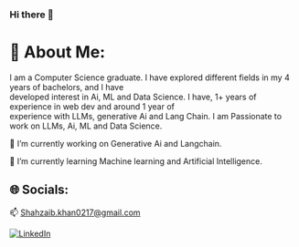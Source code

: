 ### Hi there 👋

<!--
**Shahzaib0217/Shahzaib0217** is a ✨ _special_ ✨ repository because its `README.md` (this file) appears on your GitHub profile.

Here are some ideas to get you started:

- 🔭 I’m currently working on ...
- 🌱 I’m currently learning ...
- 👯 I’m looking to collaborate on ...
- 🤔 I’m looking for help with ...
- 💬 Ask me about ...
- 📫 How to reach me: ...
- 😄 Pronouns: ...
- ⚡ Fun fact: ...
-->
# 💫 About Me:
I am a Computer Science graduate. I have explored different fields in my 4 years of bachelors, and I have <br>developed interest in Ai, ML and Data Science. I have, 1+ years of experience in web dev and around 1 year of <br>experience with LLMs, generative Ai and Lang Chain. I am Passionate to work on LLMs, Ai, ML and Data Science.

🔭 I’m currently working on Generative Ai and Langchain.

🌱 I’m currently learning Machine learning and Artificial Intelligence.

## 🌐 Socials:
📫 
[Shahzaib.khan0217@gmail.com](mailto:Shahzaib.khan0217@gmail.com)

[![LinkedIn](https://img.shields.io/badge/LinkedIn-%230077B5.svg?logo=linkedin&logoColor=white)](http://www.linkedin.com/in/shahzaib-khan-b17852225/)

